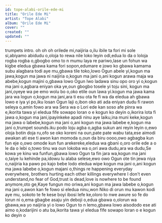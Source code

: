 ```yaml
---
id: tope-alabi-orile-ede-mi
title: "Orile Ede Mi"
artist: "Tope Alabi"
album: "Orile Ede Mi"
cover: ""
created: ""
updated: ""
---
```


trumpets intro.  oh oh oh orilede mi,naijiria o,ilu ibile ta fori mi sole si,abiyamo abidudu o,oloja to rewa nile loko leyin odi,edua lo da o loloja rogba rogba o,gbogbo omo to n mumu laya re pariwo,lase un fohun wa kigbe eledua gbawa kama fori sopon,edumare e jowo ko gbawa kamama subu alagbara todi aye mu,gbawa tile toko,lowo Ogun abele yi,kogun ma jawa,kogun ma jawa ni naijiria o,kogun ma jani o,ani kogun arawa maja wa abebe,kogun majini o,gbawa lowo Ogun Iwo ladawa sinu opo oro yi o,kogun ma jani o,agbara eniyan oka ye,oun gbogbo tosele yi toju sini, kogun ma jani,oyeye wa pe emo wolu bo o,oko etile oun lawa yi.kogun ma jawa kama jara wa logun o,kogun ma jani,ara ti esu ota fe fi wa da eledua ah gbawa lowo e iya yi po,iku losan Ogun laji o,ibon oko ati ada eniyan dudu fi rawon seleya o,amin fowo ara wa Sera wa o Lori ede kan soso afe pinra wa e,ikorita tawa yi eledua fife sowapo loran o e kogun ko deyin o,ikorira lota fi jawa o,kogun ma jani,ipayinkeke apadi ninu aye laiku,ina muni keke,kogun ma jawa o labebe,kogun ma jani o,ani kogun ma jawa labebe e,kogun ma jani o,trumpet sounds.iku podo loju agba o,agba sukun ani reyin leyin o,ewo oloja botin doja ru,ofo se oko koreni na oun,pate pate wabu tata,ese aimodi awakan ati ese ti awon kan momoda o,oun da biru oooo,owo agbagba kun fun eje o,owo omode kun fun arekereke,eledua wa gbani o,oro orile ede a o le da o lebi o,towo tinu wa oun lokoba wa o,ori awa dudu,ara wa dudu,Se kowa ye kinu wa funfun,gbawa lowo Ogun ta fin jara wa,kogun ma jani o,taiye lu kehinde pa,idowu lu alaba selese,ewo owo Ogun ote tin jewa niya o,naijiria ka pawo po kajo bebe lodo eledua wipe kogun ma jani o,ani kogun ma jawa labebe o,kogun majani o,things re happening everyday everywhere, brothers hurting each other killings everywhere I don't even understand,no fear of God,trust is dead,love is nowhere to be found anymore,oto ge,Kaye fungun mo oriwa,ani kogun ma jawa labebe o,kogun ma jani o,awon kan fe fowo si eledua ninu,won Niko di orun mu kawon kodi aye mu, sokoto te fe kese boyi ibosi lefe ke,oloro to nwe awure so fe do lorun ni o,ema gbagbe asaju yin deboji o,edua gbawa o,olorun wa gbawa,wa yo naijiria yi o lowo Ogun to n lemo,gbawa lowo aisododo ese ati aimo o,kodarijini o atu ba,ikorita tawa yi eledua fife sowapo loran o e kogun ko deyin o